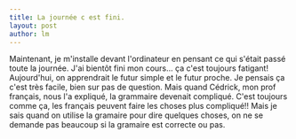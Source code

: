 ```yaml
---
title: La journée c est fini. 
layout: post
author: lm
---
```

<p>Maintenant, je m'installe devant l'ordinateur en pensant ce qui s'était passé toute la journée. J'ai bientôt fini mon cours... ça c'est toujours fatigant! Aujourd'hui, on apprendrait le futur simple et le futur proche. Je pensais ça c'est très facile, bien sur pas de question. Mais quand Cédrick, mon prof français, nous l'a expliqué, la grammaire devenait compliqué. C'est toujours comme ça, les français peuvent faire les choses plus compliqué!! Mais je sais quand on utilise la gramaire pour dire quelques choses, on ne se demande pas beaucoup si la gramaire est correcte ou pas.</p>
